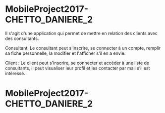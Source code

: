 # MobileProject2017-CHETTO_DANIERE_2
Il s'agit d'une application qui permet de mettre en relation des clients avec des consultants.

Consultant:
Le consultant peut s'inscrire, se connecter à un compte,
remplir sa fiche personnelle, la modifier et l'afficher s'il en a envie.

Client :
Le client peut s'inscrire, se connecter et accéder à une liste de consultants,
il peut visualiser leur profil et les contacter par mail s’il est intéressé.
# MobileProject2017-CHETTO_DANIERE_2
